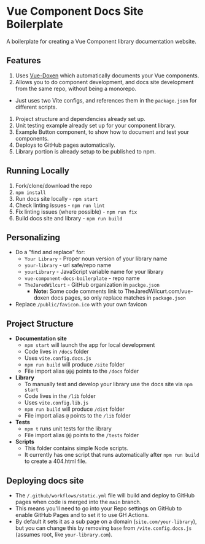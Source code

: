 # Vue Component Docs Site Boilerplate

A boilerplate for creating a Vue Component library documentation website.


## Features

1. Uses [Vue-Doxen](https://TheJaredWilcurt.com/vue-doxen) which automatically documents your Vue components.
1. Allows you to do component development, and docs site development from the same repo, without being a monorepo.
  * Just uses two Vite configs, and references them in the `package.json` for different scripts.
1. Project structure and dependencies already set up.
1. Unit testing example already set up for your component library.
1. Example Button component, to show how to document and test your components.
1. Deploys to GitHub pages automatically.
1. Library portion is already setup to be published to npm.


## Running Locally

1. Fork/clone/download the repo
1. `npm install`
1. Run docs site locally - `npm start`
1. Check linting issues - `npm run lint`
1. Fix linting issues (where possible) - `npm run fix`
1. Build docs site and library - `npm run build`


## Personalizing

* Do a "find and replace" for:
  * `Your Library` - Proper noun version of your library name
  * `your-library` - url safe/repo name
  * `yourLibrary` - JavaScript variable name for your library
  * `vue-component-docs-boilerplate` - repo name
  * `TheJaredWilcurt` - GitHub organization in `packge.json`
    * **Note:** Some code comments link to TheJaredWilcurt.com/vue-doxen docs pages, so only replace matches in `package.json`
* Replace `/public/favicon.ico` with your own favicon


## Project Structure

* **Documentation site**
  * `npm start` will launch the app for local development
  * Code lives in `/docs` folder
  * Uses `vite.config.docs.js`
  * `npm run build` will produce `/site` folder
  * File import alias `@@@` points to the `/docs` folder
* **Library**
  * To manually test and develop your library use the docs site via `npm start`
  * Code lives in the `/lib` folder
  * Uses `vite.config.lib.js`
  * `npm run build` will produce `/dist` folder
  * File import alias `@` points to the `/lib` folder
* **Tests**
  * `npm t` runs unit tests for the library
  * File import alias `@@` points to the `/tests` folder
* **Scripts**
  * This folder contains simple Node scripts.
  * It currently has one script that runs automatically after `npm run build` to create a 404.html file.


## Deploying docs site

* The `/.github/workflows/static.yml` file will build and deploy to GitHub pages when code is merged into the `main` branch.
* This means you'll need to go into your Repo settings on GitHub to enable GitHub Pages and to set it to use GH Actions.
* By default it sets it as a sub page on a domain (`site.com/your-library`), but you can change this by removing `base` from `/vite.config.docs.js` (assumes root, like `your-library.com`).
